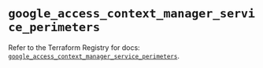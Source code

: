 # `google_access_context_manager_service_perimeters`

Refer to the Terraform Registry for docs: [`google_access_context_manager_service_perimeters`](https://registry.terraform.io/providers/hashicorp/google/5.25.0/docs/resources/access_context_manager_service_perimeters).
